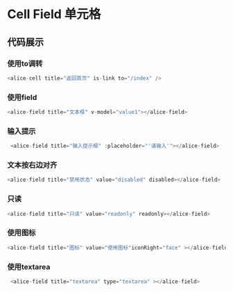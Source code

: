# Cell Field 单元格

## 代码展示
### 使用to调转
```javascript
<alice-cell title="返回首页" is-link to="/index" />
```

### 使用field
```javascript
<alice-field title="文本框" v-model="value1"></alice-field>
```

### 输入提示
```javascript
 <alice-field title="输入提示框" :placeholder="'请输入'"></alice-field>
```

### 文本按右边对齐
```javascript
<alice-field title="禁用状态" value="disabled" disabled></alice-field>
```
### 只读
```javascript
<alice-field title="只读" value="readonly" readonly></alice-field>
```
### 使用图标
```javascript
<alice-field title="图标" value="使用图标"iconRight="face" ></alice-field>
```

### 使用textarea
```javascript
 <alice-field title="textarea" type="textarea" ></alice-field>
```
